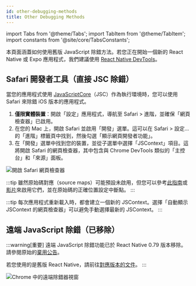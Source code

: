 ```yaml
---
id: other-debugging-methods
title: Other Debugging Methods
---
```


import Tabs from '@theme/Tabs'; import TabItem from '@theme/TabItem'; import constants from '@site/core/TabsConstants';

本頁面涵蓋如何使用舊版 JavaScript 除錯方法。若您正在開始一個新的 React Native 或 Expo 應用程式，我們建議使用 [React Native DevTools](./react-native-devtools)。

## Safari 開發者工具（直接 JSC 除錯）

當您的應用程式使用 [JavaScriptCore](https://trac.webkit.org/wiki/JavaScriptCore)（JSC）作為執行環境時，您可以使用 Safari 來除錯 iOS 版本的應用程式。

1. **僅限實體裝置**：開啟「設定」應用程式，導航至 Safari > 進階，並確保「網頁檢查器」已啟用。
2. 在您的 Mac 上，開啟 Safari 並啟用「開發」選單。這可以在 Safari > 設定... 的「進階」標籤頁中找到，然後勾選「顯示網頁開發者功能」。
3. 在「開發」選單中找到您的裝置，並從子選單中選擇「JSContext」項目。這將開啟 Safari 的網頁檢查器，其中包含與 Chrome DevTools 類似的「主控台」和「來源」面板。

![開啟 Safari 網頁檢查器](/docs/assets/debugging-safari-developer-tools.jpg)

:::tip
雖然原始碼對應（source maps）可能預設未啟用，但您可以參考[此指南](https://blog.nparashuram.com/2019/10/debugging-react-native-ios-apps-with.html)或[影片](https://www.youtube.com/watch?v=GrGqIIz51k4)來啟用它們，並在原始碼的正確位置設定中斷點。
:::

:::tip
每次應用程式重新載入時，都會建立一個新的 JSContext。選擇「自動顯示 JSContext 的網頁檢查器」可以避免手動選擇最新的 JSContext。
:::

## 遠端 JavaScript 除錯（已移除）

:::warning[重要]
遠端 JavaScript 除錯功能已於 React Native 0.79 版本移除。請參閱原始的[棄用公告](https://github.com/react-native-community/discussions-and-proposals/discussions/734)。

若您使用的是舊版 React Native，請前往[對應版本的文件](/versions)。
:::

![Chrome 中的遠端除錯器視窗](/docs/assets/debugging-chrome-remote-debugger.jpg)